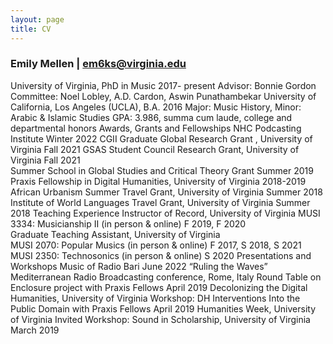 ```yaml
---
layout: page
title: CV
---
```


### Emily Mellen | em6ks@virginia.edu

University of Virginia, PhD in Music					2017- present
Advisor: Bonnie Gordon 
Committee: Noel Lobley, A.D. Cardon, Aswin Punathambekar
University of California, Los Angeles (UCLA), B.A. 			2016
Major: Music History, Minor: Arabic & Islamic Studies
GPA: 3.986, summa cum laude, college and departmental honors
Awards, Grants and Fellowships
NHC Podcasting Institute							Winter 2022
CGII Graduate Global Research Grant	, University of Virginia			Fall 2021
GSAS Student Council Research Grant, University of Virginia		Fall 2021	
Summer School in Global Studies and Critical Theory Grant		Summer 2019
Praxis Fellowship in Digital Humanities, University of Virginia		2018-2019
African Urbanism Summer Travel Grant, University of Virginia		Summer 2018
Institute of World Languages Travel Grant, University of Virginia		Summer 2018
Teaching Experience
Instructor of Record, University of Virginia
MUSI 3334: Musicianship II (in person & online) 			F 2019, F 2020	
Graduate Teaching Assistant, University of Virginia				
MUSI 2070: Popular Musics (in person & online)			F 2017, S 2018, S 2021
MUSI 2350: Technosonics (in person & online) 			S 2020
Presentations and Workshops
Music of Radio Bari								June 2022
“Ruling the Waves” Mediterranean Radio Broadcasting conference, 
Rome, Italy
Round Table on Enclosure project with Praxis Fellows				April 2019
Decolonizing the Digital Humanities, University of Virginia
Workshop: DH Interventions Into the Public Domain with Praxis Fellows 	April 2019
Humanities Week, University of Virginia
Invited Workshop: Sound in Scholarship, University of Virginia			March 2019